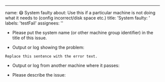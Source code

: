 ---
name: 😷 System faulty
about: Use this if a particular machine is not doing what it needs to (config incorrect/disk space etc.)
title: 'System faulty: '
labels: 'testFail'
assignees: ''

<!-- If it is not a test that is failing, feel free to remove the testFail tag -->

- Please put the system name (or other machine group identifier) in the title of this issue.

- Output or log showing the problem:
```
Replace this sentence with the error text.
```

- Output or log from another machine where it passes: 

- Please describe the issue:
